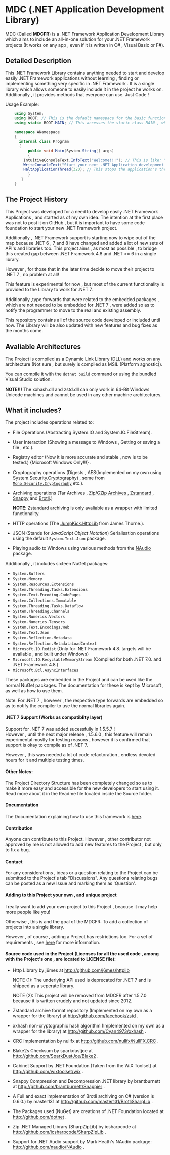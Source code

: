 # MDC (.NET Application Development Library)
MDC (Called __MDCFR__) is a .NET Framework Application Development Library which aims to include an 
all-in-one solution for your .NET Framework projects
(It works on any app , even if it is written in C# , Visual Basic or F#).

## Detailed Description
This .NET Framework Library contains anything needed to start 
and develop easily .NET Framework applications without
learning , finding or implementing something very specific in .NET Framework . 
It is a single library which allows someone to easily
include it in the project he works on. Additionally , it provides methods that everyone can use. Just Code ! 

Usage Example:
```C#
	using System;
	using ROOT; // This is the default namespace for the basic functions.
	using static ROOT.MAIN; // This accesses the static class MAIN , which is the class that contain most of the functions.

	namespace ANamespace
	{
	  internal class Program
	  {
	      public void Main(System.String[] args)
	      {
		IntuitiveConsoleText.InfoText("Welcome!!!"); // This is like: "INFO: Welcome!!!" with a gray foreground and a black background.
		WriteConsoleText("Start your next .NET Application development using MDCFR!!!"); // This just writes to console any kind of message.
		HaltApplicationThread(320); // This stops the application's thread (Halts the application) for the time given. Counted in milliseconds.
	      }
	   }
	}
```

## The Project History
This Project was developed for a need to develop easily .NET Framework Applications , and started as of my own idea.
The intention at the first place was not to post it on GitHub , but it is important to have some code 
foundation to start your new .NET Framework project. 

Additionally , .NET Framework support is starting now to wipe out of the map because .NET 6 , 7 and 8
have changed and added a lot of new sets of API's and libraries too. 
This project aims , as most as possible , to bridge this created gap between .NET Framework 4.8 and
.NET >= 6 in a single library.

However , for those that in the later time decide to move their project to .NET 7 , no problem at all!

This feature is experimental for now , but most of the current functionality is provided to the Library
to work for .NET 7.

Additionally ,type forwards that were related to the embedded packages , which are not needed to be 
embedded for .NET 7 , were added so as to notify the programmer to move to the real and existing assembly.

This repository contains all of the source code developed
or included until now. The Library will be also updated with new features and bug fixes as the months come.

## Avaliable Architectures
 The Project is compiled as a Dynamic Link Library (DLL) and works on any architecture (Not sure , but surely is compiled as MSIL (Platform agnostic)).
 
 You can compile it with the `dotnet build` command or using the bundled Visual Studio solution.

 __NOTE!!!__ The xxhash.dll and zstd.dll can only work in 64-Bit Windows Unicode machines and cannot be used in any other machine architectures.

## What it includes?
The project includes operations related to:
 - File Operations (Abstracting System.IO and System.IO.FileStream).
 - User Interaction (Showing a message to Windows , Getting or saving a file , etc.).
 - Registry editor (Now it is more accurate and stable , now is to be tested.) {Microsoft Windows Only!!!} .
 - Cryptography operations (Digests , AES(Implemented on my own using System.Security.Cryptography) , some from [`Mono.Security.Cryptography`](https://github.com/mono/mono/tree/main/mcs/class/Mono.Security/Mono.Security.Cryptography) etc.).
 - Archiving operations (Tar Archives , [Zip/GZip Archives](http://github.com/icsharpcode/SharpZipLib)  , [Zstandard](https://github.com/facebook/zstd) , 
	[Snappy](http://github.com/brantburnett/Snappier) and [Brotli](http://github.com/master131/BrotliSharpLib).)

   __NOTE__: Zstandard archiving is only avaliable as a wrapper with limited functionality.
 - HTTP operations (The [JumpKick.HttpLib](https://github.com/j6mes/httplib) from James Thorne.).
 - JSON (Stands for _JavaScript Object Notation_) Serialisation operations using the default `System.Text.Json` package.
 - Playing audio to Windows using various methods from the [NAudio](http://github.com/naudio/NAudio) package.

  Additionally , it includes sixteen NuGet packages:
  - `System.Buffers`
  - `System.Memory`
  - `System.Resources.Extensions`
  - `System.Threading.Tasks.Extensions`
  - `System.Text.Encoding.CodePages`
  - `System.Collections.Immutable`
  - `System.Threading.Tasks.Dataflow`
  - `System.Threading.Channels`
  - `System.Numerics.Vectors`
  - `System.Numerics.Tensors`
  - `System.Text.Encodings.Web`
  - `System.Text.Json`
  - `System.Reflection.Metadata`
  - `System.Reflection.MetadataLoadContext`
  - `Microsoft.IO.Redist` (Only for .NET Framework 4.8. targets will be available , and built under Windows)
  - `Microsoft.IO.RecyclableMemoryStream` (Compiled for both .NET 7.0. and .NET Framework 4.8.)
  - `Microsoft.Bcl.AsyncInterfaces`

  These packages are embedded in the Project and can be used like the normal NuGet packages.
  The documentation for these is kept by Microsoft , as well as how to use them.

  Note: For .NET 7 , however , the respective type forwards are embedded so as to notify the compiler to use
  the normal libraries again.

#### .NET 7 Support (Works as compatiblity layer)
Support for .NET 7 was added sucessfully in 1.5.5.7 !  
However , until the next major release , 1.5.6.0 , this feature will remain experimental 
mostly for testing reasons , however it is confirmed that support is okay to compile
as of .NET 7.

However , this was needed a lot of code refactoration , endless devoted hours for it
and multiple testing times.

#### Other Notes:
The Project Directory Structure has been completely changed so as to make it more easy and accessible
for the new developers to start using it.
Read more about it in the Readme file located inside the Source folder.

#### Documentation
The Documentation explaining how to use this framework is [here](http://github.com/mdcdi1315/mdcframework/blob/dev/Documentation/Main.md).

#### Contribution
Anyone can contribute to this Project.
However , other contributor not approved by me is not allowed to add new features to the Project , but only to fix a bug.

#### Contact
For any considerations , ideas or a question relating to the Project can be submitted to the Project's tab "Discussions".
Any questions relating bugs can be posted as a new Issue and marking them as 'Question'.

#### Adding to this Project your own , and unique project
I really want to add your own project to this Project , beacuse it may help more people like you!

Otherwise , this is and the goal of the MDCFR: To add a collection of projects into a single library.

However , of course , adding a Project has restrictions too. For a set of requirements , see [here](http://github.com/mdcdi1315/mdcframework/blob/dev/Documentation/AddingAProject_Requirements.md) 
for more information.

#### Source code used in the Project (Licenses for all the used code , among with the Project's one , are located to LICENSE file):
- Http Library by j6mes at http://github.com/j6mes/httplib 
  
	NOTE (1): The underlying API used is deprecated for .NET 7 and is shipped as a seperate library.

	NOTE (2): This project will be removed from MDCFR after 1.5.7.0 because it is written crudely and not updated since 2012.
- Zstandard archive format repository (Implemented on my own as a wrapper for the library) at http://github.com/facebook/zstd .
- xxhash non-cryptographic hash algorithm (Implemented on my own as a wrapper for the library) at http://github.com/Cyan4973/xxhash .
- CRC Implementation by nullfx at http://github.com/nullfx/NullFX.CRC .
- Blake2s Checksum by sparkdustjoe at http://github.com/SparkDustJoe/Blake2 .
- Cabinet Support by .NET Foundation (Taken from the WiX Toolset) at http://github.com/wixtoolset/wix .
- Snappy Compression and Decompression .NET library by brantburnett at http://github.com/brantburnett/Snappier .
- A Full and exact implementation of Brotli archiving on C# (version is 0.6.0.) by master131 at http://github.com/master131/BrotliSharpLib .
- The Packages used (NuGet) are creations of .NET Foundation located at http://github.com/dotnet .
- Zip .NET Managed Library (SharpZipLib) by icsharpcode at http://github.com/icsharpcode/SharpZipLib .
- Support for .NET Audio support by Mark Heath's NAudio package: http://github.com/naudio/NAudio .